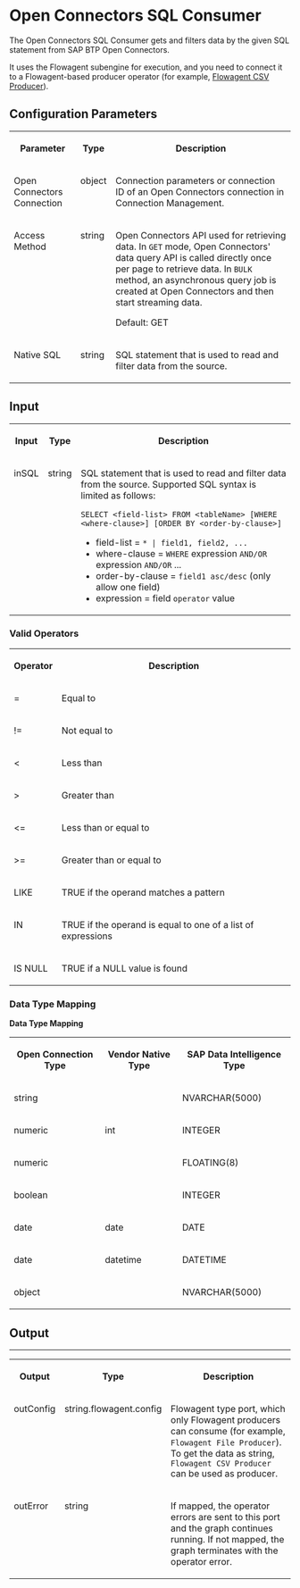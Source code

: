 <!-- loio966c4d1858364994b520a19c9808b79c -->

# Open Connectors SQL Consumer

The Open Connectors SQL Consumer gets and filters data by the given SQL statement from SAP BTP Open Connectors.



It uses the Flowagent subengine for execution, and you need to connect it to a Flowagent-based producer operator \(for example, [Flowagent CSV Producer](flowagent-csv-producer-eb59df8.md)\).



## Configuration Parameters


<table>
<tr>
<th valign="top">

Parameter

</th>
<th valign="top">

Type

</th>
<th valign="top">

Description

</th>
</tr>
<tr>
<td valign="top">

Open Connectors Connection

</td>
<td valign="top">

object

</td>
<td valign="top">

Connection parameters or connection ID of an Open Connectors connection in Connection Management.

</td>
</tr>
<tr>
<td valign="top">

Access Method

</td>
<td valign="top">

string

</td>
<td valign="top">

Open Connectors API used for retrieving data. In `GET` mode, Open Connectors' data query API is called directly once per page to retrieve data. In `BULK` method, an asynchronous query job is created at Open Connectors and then start streaming data.

Default: GET

</td>
</tr>
<tr>
<td valign="top">

Native SQL

</td>
<td valign="top">

string

</td>
<td valign="top">

SQL statement that is used to read and filter data from the source.

</td>
</tr>
</table>



<a name="loio966c4d1858364994b520a19c9808b79c__section_id2_33s_fhb"/>

## Input


<table>
<tr>
<th valign="top">

Input

</th>
<th valign="top">

Type

</th>
<th valign="top">

Description

</th>
</tr>
<tr>
<td valign="top">

inSQL

</td>
<td valign="top">

string

</td>
<td valign="top">

SQL statement that is used to read and filter data from the source. Supported SQL syntax is limited as follows:

```
SELECT <field-list> FROM <tableName> [WHERE <where-clause>] [ORDER BY <order-by-clause>]
```

-   field-list = `* | field1, field2, ...`
-   where-clause = `WHERE` expression `AND/OR` expression `AND/OR` ...
-   order-by-clause = `field1 asc/desc` \(only allow one field\)
-   expression = field `operator` value



</td>
</tr>
</table>



### Valid Operators


<table>
<tr>
<th valign="top">

Operator

</th>
<th valign="top">

Description

</th>
</tr>
<tr>
<td valign="top">

=

</td>
<td valign="top">

Equal to

</td>
</tr>
<tr>
<td valign="top">

!=

</td>
<td valign="top">

Not equal to

</td>
</tr>
<tr>
<td valign="top">

<

</td>
<td valign="top">

Less than

</td>
</tr>
<tr>
<td valign="top">

\>

</td>
<td valign="top">

Greater than

</td>
</tr>
<tr>
<td valign="top">

<=

</td>
<td valign="top">

Less than or equal to

</td>
</tr>
<tr>
<td valign="top">

\>=

</td>
<td valign="top">

Greater than or equal to

</td>
</tr>
<tr>
<td valign="top">

LIKE

</td>
<td valign="top">

TRUE if the operand matches a pattern

</td>
</tr>
<tr>
<td valign="top">

IN

</td>
<td valign="top">

TRUE if the operand is equal to one of a list of expressions

</td>
</tr>
<tr>
<td valign="top">

IS NULL

</td>
<td valign="top">

TRUE if a NULL value is found

</td>
</tr>
</table>



### Data Type Mapping

**Data Type Mapping**


<table>
<tr>
<th valign="top">

Open Connection Type

</th>
<th valign="top">

Vendor Native Type

</th>
<th valign="top">

SAP Data Intelligence Type

</th>
</tr>
<tr>
<td valign="top">

string

</td>
<td valign="top">



</td>
<td valign="top">

NVARCHAR\(5000\)

</td>
</tr>
<tr>
<td valign="top">

numeric

</td>
<td valign="top">

int

</td>
<td valign="top">

INTEGER

</td>
</tr>
<tr>
<td valign="top">

numeric

</td>
<td valign="top">



</td>
<td valign="top">

FLOATING\(8\)

</td>
</tr>
<tr>
<td valign="top">

boolean

</td>
<td valign="top">



</td>
<td valign="top">

INTEGER

</td>
</tr>
<tr>
<td valign="top">

date

</td>
<td valign="top">

date

</td>
<td valign="top">

DATE

</td>
</tr>
<tr>
<td valign="top">

date

</td>
<td valign="top">

datetime

</td>
<td valign="top">

DATETIME

</td>
</tr>
<tr>
<td valign="top">

object

</td>
<td valign="top">



</td>
<td valign="top">

NVARCHAR\(5000\)

</td>
</tr>
</table>



<a name="loio966c4d1858364994b520a19c9808b79c__section_itx_3gs_fhb"/>

## Output

****


<table>
<tr>
<th valign="top">

Output

</th>
<th valign="top">

Type

</th>
<th valign="top">

Description

</th>
</tr>
<tr>
<td valign="top">

outConfig

</td>
<td valign="top">

string.flowagent.config

</td>
<td valign="top">

Flowagent type port, which only Flowagent producers can consume \(for example, `Flowagent File Producer`\). To get the data as string, `Flowagent CSV Producer` can be used as producer.

</td>
</tr>
<tr>
<td valign="top">

outError

</td>
<td valign="top">

string

</td>
<td valign="top">

If mapped, the operator errors are sent to this port and the graph continues running. If not mapped, the graph terminates with the operator error.

</td>
</tr>
</table>

